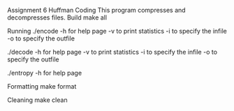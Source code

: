 Assignment 6 Huffman Coding
This program compresses and decompresses files.
Build
make all

Running
./encode
-h for help page
-v to print statistics
-i to specify the infile
-o to specify the outfile

./decode
-h for help page
-v to print statistics
-i to specify the infile
-o to specify the outfile


./entropy
-h for help page

Formatting
make format

Cleaning
make clean

